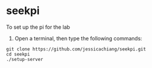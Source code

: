# seekpi
To set up the pi for the lab
1. Open a terminal, then type the following commands:
```
git clone https://github.com/jessicachiang/seekpi.git
cd seekpi
./setup-server
```
